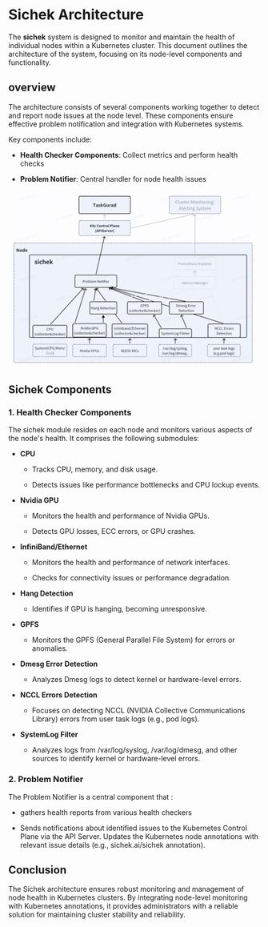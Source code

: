 # Sichek Architecture

The **sichek** system is designed to monitor and maintain the health of individual nodes within a Kubernetes cluster. This document outlines the architecture of the system, focusing on its node-level components and functionality.

## overview

The architecture consists of several components working together to detect and report node issues at the node level. These components ensure effective problem notification and integration with Kubernetes systems.

Key components include:

- **Health Checker Components**: Collect metrics and perform health checks 

- **Problem Notifier**: Central handler for node health issues

![sichek-architecture.png](./assets/sichek-architecture.png)

## Sichek Components

### 1. Health Checker Components

The sichek module resides on each node and monitors various aspects of the node's health. It comprises the following submodules:

- **CPU**

    - Tracks CPU, memory, and disk usage.

    - Detects issues like performance bottlenecks and CPU lockup events.

- **Nvidia GPU**

    - Monitors the health and performance of Nvidia GPUs.

    - Detects GPU losses, ECC errors, or GPU crashes.

- **InfiniBand/Ethernet**

    - Monitors the health and performance of network interfaces.

    - Checks for connectivity issues or performance degradation.

- **Hang Detection**

    - Identifies if GPU is hanging, becoming unresponsive.

- **GPFS**

    - Monitors the GPFS (General Parallel File System) for errors or anomalies.

- **Dmesg Error Detection**

    - Analyzes Dmesg logs to detect kernel or hardware-level errors.


- **NCCL Errors Detection**

    - Focuses on detecting NCCL (NVIDIA Collective Communications Library) errors from user task logs (e.g., pod logs).

- **SystemLog Filter**

    - Analyzes logs from /var/log/syslog, /var/log/dmesg, and other sources to identify kernel or hardware-level errors.

### 2. Problem Notifier

The Problem Notifier is a central component that :
- gathers health reports from various health checkers

- Sends notifications about identified issues to the Kubernetes Control Plane via the API Server. Updates the Kubernetes node annotations with relevant issue details (e.g., sichek.ai/sichek annotation).

## Conclusion

The Sichek architecture ensures robust monitoring and management of node health in Kubernetes clusters. By integrating node-level monitoring with Kubernetes annotations, it provides administrators with a reliable solution for maintaining cluster stability and reliability.

